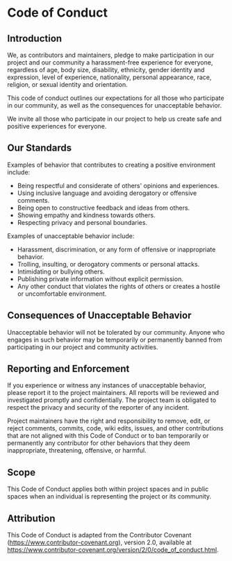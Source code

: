 # Code of Conduct

## Introduction

We, as contributors and maintainers, pledge to make participation in our project and our community a harassment-free experience for everyone, regardless of age, body size, disability, ethnicity, gender identity and expression, level of experience, nationality, personal appearance, race, religion, or sexual identity and orientation.

This code of conduct outlines our expectations for all those who participate in our community, as well as the consequences for unacceptable behavior.

We invite all those who participate in our project to help us create safe and positive experiences for everyone.

## Our Standards

Examples of behavior that contributes to creating a positive environment include:

- Being respectful and considerate of others' opinions and experiences.
- Using inclusive language and avoiding derogatory or offensive comments.
- Being open to constructive feedback and ideas from others.
- Showing empathy and kindness towards others.
- Respecting privacy and personal boundaries.

Examples of unacceptable behavior include:

- Harassment, discrimination, or any form of offensive or inappropriate behavior.
- Trolling, insulting, or derogatory comments or personal attacks.
- Intimidating or bullying others.
- Publishing private information without explicit permission.
- Any other conduct that violates the rights of others or creates a hostile or uncomfortable environment.

## Consequences of Unacceptable Behavior

Unacceptable behavior will not be tolerated by our community. Anyone who engages in such behavior may be temporarily or permanently banned from participating in our project and community activities.

## Reporting and Enforcement

If you experience or witness any instances of unacceptable behavior, please report it to the project maintainers. All reports will be reviewed and investigated promptly and confidentially. The project team is obligated to respect the privacy and security of the reporter of any incident.

Project maintainers have the right and responsibility to remove, edit, or reject comments, commits, code, wiki edits, issues, and other contributions that are not aligned with this Code of Conduct or to ban temporarily or permanently any contributor for other behaviors that they deem inappropriate, threatening, offensive, or harmful.

## Scope

This Code of Conduct applies both within project spaces and in public spaces when an individual is representing the project or its community.

## Attribution

This Code of Conduct is adapted from the Contributor Covenant (https://www.contributor-covenant.org), version 2.0, available at https://www.contributor-covenant.org/version/2/0/code_of_conduct.html.

